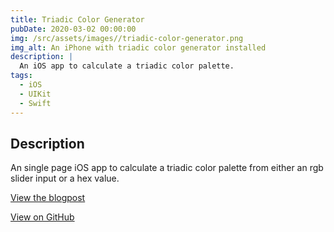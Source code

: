 ```yaml
---
title: Triadic Color Generator
pubDate: 2020-03-02 00:00:00
img: /src/assets/images//triadic-color-generator.png
img_alt: An iPhone with triadic color generator installed
description: |
  An iOS app to calculate a triadic color palette.
tags:
  - iOS
  - UIKit
  - Swift
---
```

## Description
An single page iOS app to calculate a triadic color palette from either an rgb slider input or a hex value.

[View the blogpost](/blog/2021/10/ios-triadic-color)

[View on GitHub](https://github.com/kaischuygon/mobile-app-dev/tree/master/triadic)